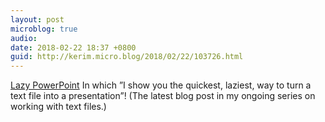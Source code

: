 ```yaml
---
layout: post
microblog: true
audio: 
date: 2018-02-22 18:37 +0800
guid: http://kerim.micro.blog/2018/02/22/103726.html
---
```

[Lazy PowerPoint](https://anthrodendum.org/2018/02/22/lazy-powerpoint-working-with-text-4/) In which ”I show you the quickest, laziest, way to turn a text file into a presentation”! (The latest blog post in my ongoing series on working with text files.)
